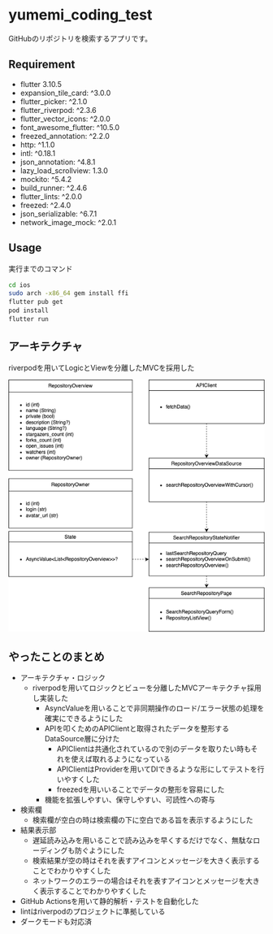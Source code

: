 # yumemi_coding_test

GitHubのリポジトリを検索するアプリです。

## Requirement
* flutter 3.10.5
* expansion_tile_card: ^3.0.0
* flutter_picker: ^2.1.0
* flutter_riverpod: ^2.3.6 
* flutter_vector_icons: ^2.0.0
* font_awesome_flutter: ^10.5.0
* freezed_annotation: ^2.2.0
* http: ^1.1.0
* intl: ^0.18.1
* json_annotation: ^4.8.1
* lazy_load_scrollview: 1.3.0
* mockito: ^5.4.2
* build_runner: ^2.4.6
* flutter_lints: ^2.0.0
* freezed: ^2.4.0
* json_serializable: ^6.7.1
* network_image_mock: ^2.0.1

## Usage

実行までのコマンド
```bash
cd ios
sudo arch -x86_64 gem install ffi
flutter pub get
pod install
flutter run
```

## アーキテクチャ
riverpodを用いてLogicとViewを分離したMVCを採用した 

![Architecture](https://github.com/Aosanori/yumemi_coding_test/blob/main/assets/yumemi_architecture.png)

## やったことのまとめ
- アーキテクチャ・ロジック
    - riverpodを用いてロジックとビューを分離したMVCアーキテクチャ採用し実装した
        - AsyncValueを用いることで非同期操作のロード/エラー状態の処理を確実にできるようにした
        - APIを叩くためのAPIClientと取得されたデータを整形するDataSource層に分けた
            - APIClientは共通化されているので別のデータを取りたい時もそれを使えば取れるようになっている
            - APIClientはProviderを用いてDIできるような形にしてテストを行いやすくした
            - freezedを用いいることでデータの整形を容易にした
        - 機能を拡張しやすい、保守しやすい、可読性への寄与
- 検索欄
    - 検索欄が空白の時は検索欄の下に空白である旨を表示するようにした
- 結果表示部
    - 遅延読み込みを用いることで読み込みを早くするだけでなく、無駄なローディングも防ぐようにした
    - 検索結果が空の時はそれを表すアイコンとメッセージを大きく表示することでわかりやすくした
    - ネットワークのエラーの場合はそれを表すアイコンとメッセージを大きく表示することでわかりやすくした
- GitHub Actionsを用いて静的解析・テストを自動化した
- lintはriverpodのプロジェクトに準拠している
- ダークモードも対応済


